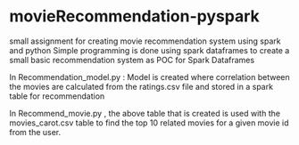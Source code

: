 # movieRecommendation-pyspark
small assignment for creating movie recommendation system using spark and python
Simple programming is done using spark dataframes to create a small basic recommendation system as POC for Spark Dataframes

In Recommendation_model.py : Model is created where correlation between the movies are calculated from the ratings.csv file and stored in a spark table for recommendation

In Recommend_movie.py , the above table that is created is used with the movies_carot.csv table to find the top 10 related movies for a given movie id from the user. 
